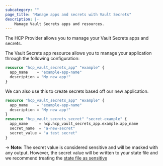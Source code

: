 ```yaml
---
subcategory: ""
page_title: "Manage apps and secrets with Vault Secrets"
description: |-
    Manage Vault Secrets apps and resources.
---
```


The HCP Provider allows you to manage your Vault Secrets apps and secrets.

The Vault Secrets app resource allows you to manage your application through the following configuration:

```terraform
resource "hcp_vault_secrets_app" "example" {
  app_name    = "example-app-name"
  description = "My new app!"
}
```

We can also use this to create secrets based off our new application.

```terraform
resource "hcp_vault_secrets_app" "example" {
  app_name    = "example-app-name"
  description = "My new app!"
}
resource "hcp_vault_secrets_secret" "secret-example" {
  app_name     = hcp.hcp_vault_secrets_app.example.app_name
  secret_name  = "a-new-secret"
  secret_value = "a test secret"
}
```

-> **Note:** The secret value is considered sensitive and will be masked with any output. However, the secret value will be written to your state file and we recommend treating the [state file as sensitive](https://developer.hashicorp.com/terraform/language/state/sensitive-data)
